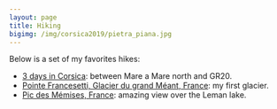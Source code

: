 ```yaml
---
layout: page
title: Hiking
bigimg: /img/corsica2019/pietra_piana.jpg
---
```


Below is a set of my favorites hikes:
- [3 days in Corsica](https://www.jscholler.com/pages/corsica2019/): between Mare a Mare north and GR20.
- [Pointe Francesetti, Glacier du grand Méant, France](https://www.jscholler.com/pages/pointe_francesetti/): my first glacier.
- [Pic des Mémises, France](https://www.jscholler.com/pages/pic_memises/): amazing view over the Leman lake.
